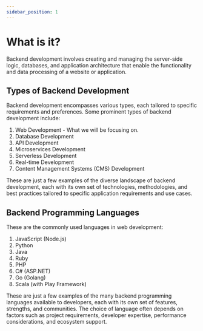 ```yaml
---
sidebar_position: 1
---
```


# What is it?

Backend development involves creating and managing the server-side logic, databases, and application architecture that enable the functionality and data processing of a website or application.

## Types of Backend Development
Backend development encompasses various types, each tailored to specific requirements and preferences. Some prominent types of backend development include:

1. Web Development - What we will be focusing on.
1. Database Development
1. API Development
1. Microservices Development
1. Serverless Development
1. Real-time Development
1. Content Management Systems (CMS) Development

These are just a few examples of the diverse landscape of backend development, each with its own set of technologies, methodologies, and best practices tailored to specific application requirements and use cases.

## Backend Programming Languages 

These are the commonly used languages in web development:

1. JavaScript (Node.js)
1. Python
1. Java
1. Ruby
1. PHP
1. C# (ASP.NET)
1. Go (Golang)
1. Scala (with Play Framework)

These are just a few examples of the many backend programming languages available to developers, each with its own set of features, strengths, and communities. The choice of language often depends on factors such as project requirements, developer expertise, performance considerations, and ecosystem support.


